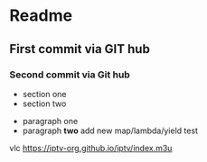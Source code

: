 # Readme

## First commit via GIT hub

### Second commit via Git hub

- section one 
- section two 
* paragraph one
* paragraph **two**
add new map/lambda/yield test

vlc https://iptv-org.github.io/iptv/index.m3u
